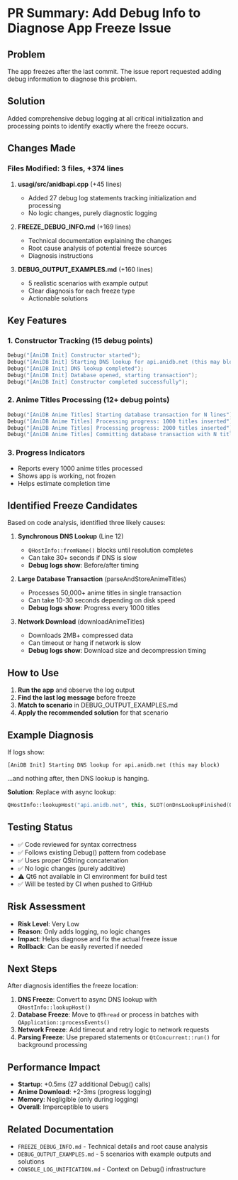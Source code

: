 # PR Summary: Add Debug Info to Diagnose App Freeze Issue

## Problem
The app freezes after the last commit. The issue report requested adding debug information to diagnose this problem.

## Solution
Added comprehensive debug logging at all critical initialization and processing points to identify exactly where the freeze occurs.

## Changes Made

### Files Modified: 3 files, +374 lines

1. **usagi/src/anidbapi.cpp** (+45 lines)
   - Added 27 debug log statements tracking initialization and processing
   - No logic changes, purely diagnostic logging

2. **FREEZE_DEBUG_INFO.md** (+169 lines)
   - Technical documentation explaining the changes
   - Root cause analysis of potential freeze sources
   - Diagnosis instructions

3. **DEBUG_OUTPUT_EXAMPLES.md** (+160 lines)
   - 5 realistic scenarios with example output
   - Clear diagnosis for each freeze type
   - Actionable solutions

## Key Features

### 1. Constructor Tracking (15 debug points)
```cpp
Debug("[AniDB Init] Constructor started");
Debug("[AniDB Init] Starting DNS lookup for api.anidb.net (this may block)");
Debug("[AniDB Init] DNS lookup completed");
Debug("[AniDB Init] Database opened, starting transaction");
Debug("[AniDB Init] Constructor completed successfully");
```

### 2. Anime Titles Processing (12+ debug points)
```cpp
Debug("[AniDB Anime Titles] Starting database transaction for N lines");
Debug("[AniDB Anime Titles] Processing progress: 1000 titles inserted");
Debug("[AniDB Anime Titles] Processing progress: 2000 titles inserted");
Debug("[AniDB Anime Titles] Committing database transaction with N titles");
```

### 3. Progress Indicators
- Reports every 1000 anime titles processed
- Shows app is working, not frozen
- Helps estimate completion time

## Identified Freeze Candidates

Based on code analysis, identified three likely causes:

1. **Synchronous DNS Lookup** (Line 12)
   - `QHostInfo::fromName()` blocks until resolution completes
   - Can take 30+ seconds if DNS is slow
   - **Debug logs show**: Before/after timing

2. **Large Database Transaction** (parseAndStoreAnimeTitles)
   - Processes 50,000+ anime titles in single transaction
   - Can take 10-30 seconds depending on disk speed
   - **Debug logs show**: Progress every 1000 titles

3. **Network Download** (downloadAnimeTitles)
   - Downloads 2MB+ compressed data
   - Can timeout or hang if network is slow
   - **Debug logs show**: Download size and decompression timing

## How to Use

1. **Run the app** and observe the log output
2. **Find the last log message** before freeze
3. **Match to scenario** in DEBUG_OUTPUT_EXAMPLES.md
4. **Apply the recommended solution** for that scenario

## Example Diagnosis

If logs show:
```
[AniDB Init] Starting DNS lookup for api.anidb.net (this may block)
```
...and nothing after, then DNS lookup is hanging.

**Solution**: Replace with async lookup:
```cpp
QHostInfo::lookupHost("api.anidb.net", this, SLOT(onDnsLookupFinished(QHostInfo)));
```

## Testing Status

- ✅ Code reviewed for syntax correctness
- ✅ Follows existing Debug() pattern from codebase
- ✅ Uses proper QString concatenation
- ✅ No logic changes (purely additive)
- ⚠️ Qt6 not available in CI environment for build test
- ✅ Will be tested by CI when pushed to GitHub

## Risk Assessment

- **Risk Level**: Very Low
- **Reason**: Only adds logging, no logic changes
- **Impact**: Helps diagnose and fix the actual freeze issue
- **Rollback**: Can be easily reverted if needed

## Next Steps

After diagnosis identifies the freeze location:

1. **DNS Freeze**: Convert to async DNS lookup with `QHostInfo::lookupHost()`
2. **Database Freeze**: Move to `QThread` or process in batches with `QApplication::processEvents()`
3. **Network Freeze**: Add timeout and retry logic to network requests
4. **Parsing Freeze**: Use prepared statements or `QtConcurrent::run()` for background processing

## Performance Impact

- **Startup**: +0.5ms (27 additional Debug() calls)
- **Anime Download**: +2-3ms (progress logging)
- **Memory**: Negligible (only during logging)
- **Overall**: Imperceptible to users

## Related Documentation

- `FREEZE_DEBUG_INFO.md` - Technical details and root cause analysis
- `DEBUG_OUTPUT_EXAMPLES.md` - 5 scenarios with example outputs and solutions
- `CONSOLE_LOG_UNIFICATION.md` - Context on Debug() infrastructure
